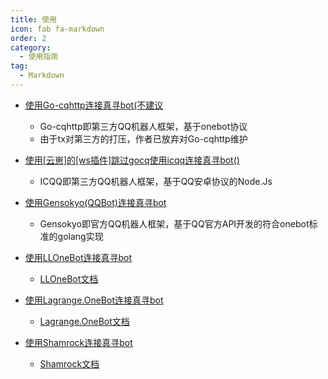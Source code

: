 ```yaml
---
title: 使用
icon: fab fa-markdown
order: 2
category:
  - 使用指南
tag:
  - Markdown
---
```


- [使用Go-cqhttp连接真寻bot(不建议](Go-cqhttp/)
  - Go-cqhttp即第三方QQ机器人框架，基于onebot协议
  - 由于tx对第三方的打压，作者已放弃对Go-cqhttp维护
  
- [使用[云崽]的[ws插件]跳过gocq使用icqq连接真寻bot()](Yunzai/)
  - ICQQ即第三方QQ机器人框架，基于QQ安卓协议的Node.Js

- [使用Gensokyo(QQBot)连接真寻bot](Gensokyo/)
  - Gensokyo即官方QQ机器人框架，基于QQ官方API开发的符合onebot标准的golang实现
  
- [使用LLOneBot连接真寻bot](LLOneBot/)
  - [LLOneBot文档](https://llonebot.github.io/zh-CN)
 
 - [使用Lagrange.OneBot连接真寻bot](Lagrange.OneBot/)
   - [Lagrange.OneBot文档](https://lagrangedev.github.io/Lagrange.Doc)
 
- [使用Shamrock连接真寻bot](Shamrock/)
  - [Shamrock文档](https://whitechi73.github.io/OpenShamrock)